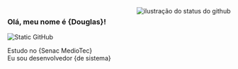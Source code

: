<img align='right' src="https://github-readme-stats.vercel.app/api?username=douglas&show_icons=true&title_color=783c00&text_color=af552e&icon_color=783c00&bg_color=f8efd4&cache_seconds=2300" alt="ilustração do status do github">

### Olá, meu nome é {Douglas}!

<img src="https://img.shields.io/static/v1?label=Overview&message=SEUNOME&color=f8efd4&style=for-the-badge&logo=GitHub" alt="Static GitHub">

<p>Estudo no {Senac MedioTec}<br/> Eu sou desenvolvedor {de sistema}</p>

